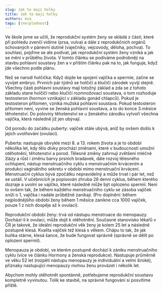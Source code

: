 ```yaml
---
slug: Jak to mají holky
title: Jak to mají holky
authors: eva
tags: [(ne)plodnost]
---
```

Ve škole jsme se učili, že reprodukční systém ženy se skládá z částí, které při pohledu zvenčí vidíme (prsa, vulva) a dále z reprodukčních orgánů schovaných v pánevní dutině (vaječníky, vejcovody, děloha, pochva). To souhlasí, pojďme se ale podívat, jak reprodukční systém ženy vzniká a jak se mění v průběhu života. V tomto článku se podíváme podrobněji na stavbu pohlavní soustavy žen a v příštím článku pak na to, jak funguje, když jde všechno podle plánu.

Než se narodí holčička:
Když dojde ke spojení vajíčka a spermie, začne se vyvíjet embryo. Prvních pár týdnů se holčičí a klučičí zárodek vyvíjí stejně. Všechny části pohlavní soustavy mají totožný základ a zda se z tohoto základu stane holčičí nebo klučičí rozmnožovací soustava, o tom rozhoduje testosteron (hormon vznikající v základu gonád chlapců). Pokud je testosteron přítomen, vzniká mužská pohlavní soustava. Pokud testosteron přítomen není, vyvine se ženská pohlavní soustava, a to do konce 3.měsíce těhotenství. Do poloviny těhotenství se u ženského zárodku vytvoří všechna vajíčka, která následně již jen ubývají.


Od porodu do začátku puberty: vajíček stále ubývá, aniž by ovšem došlo k jejich uvolňování (ovulaci). 

Puberta: nastupuje obvykle mezi 8. a 13. rokem života a je to období několika let, kdy tělo dívky prochází změnami, které v budoucnosti umožní otěhotnění, těhotenství a porod. Tělesné změny zahrnují zvětšení mléčné žlázy a růst i změnu barvy prsních bradavek, dále rozvoj tělesného ochlupení, nástup menstruačního cyklu s menstruačním krvácením a produkci vaginálního sekretu v období mimo menstruační krvácení. Menstruační cyklus bývá zpočátku nepravidelný a může trvat i pár let, než se ustálí. V učebnicích je popisován zhruba 28 denní cyklus, během kterého dozraje a uvolní se vajíčko, které následně může být oplozeno spermií. Není to ovšem tak, že během každého menstruačního cyklu se zásoba vajíček sníží o 1, vajíčka i nadále průběžně zanikají. (Pro doplnění: během nejplodnějšího období ženy během 1 měsíce zanikne cca 1000 vajíček, pouze 1 z nich dospěje až k ovulaci). 

Reprodukční období ženy: trvá od nástupu menstruace do menopauzy. Dochází-li k ovulaci, může dojít k otěhotnění. Současné stanovisko lékařů v ČR je takové, že ideální reprodukční věk ženy je kolem 25 let a následně postupně klesá. Kvalita vajíček též klesá s věkem. Chápu to tak, že jak buňka stárne, klesá šance, že bude fungovat správně (správně se dělit po oplození spermií). 


Menopauza je období, ve kterém postupně dochází k zániku menstruačního cyklu (více ve článku Hormony a ženská reprodukce). Nastupuje průměrně ve věku 52 let (rozpětí nástupu menopauzy je individuální a velmi široké), příznaky nastupující menopauzy mohou ženu provázet i několik let. 

Abychom mohly otěhotnět spontánně, potřebujeme reprodukční soustavu kompletně vyvinutou. Tolik ke stavbě, na správné fungování si posvítíme příště.


